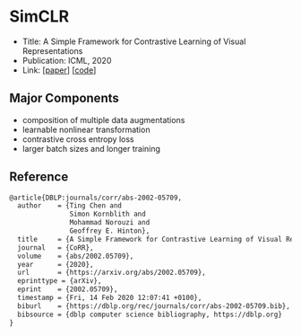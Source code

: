 # SimCLR
 
- Title: A Simple Framework for Contrastive Learning of Visual Representations
- Publication: ICML, 2020
- Link: [[paper](https://arxiv.org/abs/2002.05709)] [[code](https://github.com/sthalles/SimCLR)]

## Major Components
- composition of multiple data augmentations
- learnable nonlinear transformation
- contrastive cross entropy loss
- larger batch sizes and longer training



## Reference
```tex
@article{DBLP:journals/corr/abs-2002-05709,
  author    = {Ting Chen and
               Simon Kornblith and
               Mohammad Norouzi and
               Geoffrey E. Hinton},
  title     = {A Simple Framework for Contrastive Learning of Visual Representations},
  journal   = {CoRR},
  volume    = {abs/2002.05709},
  year      = {2020},
  url       = {https://arxiv.org/abs/2002.05709},
  eprinttype = {arXiv},
  eprint    = {2002.05709},
  timestamp = {Fri, 14 Feb 2020 12:07:41 +0100},
  biburl    = {https://dblp.org/rec/journals/corr/abs-2002-05709.bib},
  bibsource = {dblp computer science bibliography, https://dblp.org}
}
```
